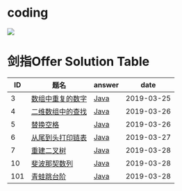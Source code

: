 # coding  
![](https://img.shields.io/badge/java-1.8-blue.svg)

# 剑指Offer Solution Table

| ID   | 题名 | answer | date |
| ---- | ---- | ------ | ---- |
| 3    | [数组中重复的数字](https://www.nowcoder.com/practice/623a5ac0ea5b4e5f95552655361ae0a8) | [Java](https://github.com/ZiTian8/cod/tree/master/src/sword2offer/DuplicateNumbersInArray.java) | 2019-03-25 |
| 4    | [二维数组中的查找](https://www.nowcoder.com/questionTerminal/abc3fe2ce8e146608e868a70efebf62e) | [Java](https://github.com/ZiTian8/cod/tree/master/src/sword2offer/FindNumberIn2DArray.java) | 2019-03-26 |
| 5    | [替换空格](https://www.nowcoder.com/questionTerminal/4060ac7e3e404ad1a894ef3e17650423) | [Java](https://github.com/ZiTian8/cod/tree/master/src/sword2offer/ReplaceSpace.java) | 2019-03-26 |
| 6    | [从尾到头打印链表](https://www.nowcoder.com/questionTerminal/d0267f7f55b3412ba93bd35cfa8e8035) | [Java](https://github.com/ZiTian8/cod/tree/master/src/sword2offer/PrintListFromTailToHead.java) | 2019-03-27 |
| 7    | [重建二叉树](https://www.nowcoder.com/questionTerminal/8a19cbe657394eeaac2f6ea9b0f6fcf6) | [Java](https://github.com/ZiTian8/cod/tree/master/src/sword2offer/PrintListFromTailToHead.java) | 2019-03-28 |
| 10    | [斐波那契数列](https://www.nowcoder.com/questionTerminal/c6c7742f5ba7442aada113136ddea0c3) | [Java](https://github.com/ZiTian8/cod/tree/master/src/sword2offer/PrintListFromTailToHead.java) | 2019-03-28 |
| 101    | [青蛙跳台阶](https://www.nowcoder.com/questionTerminal/8c82a5b80378478f9484d87d1c5f12a4) | [Java](https://github.com/ZiTian8/cod/tree/master/src/sword2offer/PrintListFromTailToHead.java) | 2019-03-28 |

